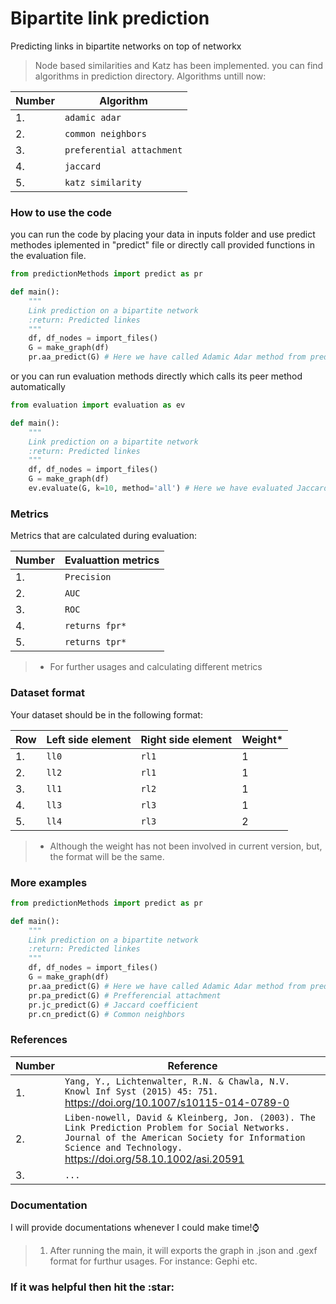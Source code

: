 # Bipartite link prediction </h1>

Predicting links in bipartite networks on top of networkx

> Node based similarities and Katz has been implemented. you can find algorithms in prediction directory.
Algorithms untill now:
  

  
  | Number  | Algorithm           |
  | ------------- | -------------            |
  |       1.     |  `adamic adar`             |
  |       2.     | `common neighbors `        |
  |       3.     | `preferential attachment`  |
  |       4.     | `jaccard  `                |
  |       5.     | `katz similarity`          |
  

### How to use the code
you can run the code by placing your data in inputs folder and use predict methodes iplemented in "predict" file or directly call provided functions in the evaluation file.
```python
from predictionMethods import predict as pr

def main():
    """
    Link prediction on a bipartite network
    :return: Predicted linkes
    """
    df, df_nodes = import_files()
    G = make_graph(df)
    pr.aa_predict(G) # Here we have called Adamic Adar method from predict module

```
or you can run evaluation methods directly which calls its peer method automatically

```python
from evaluation import evaluation as ev

def main():
    """
    Link prediction on a bipartite network
    :return: Predicted linkes
    """
    df, df_nodes = import_files()
    G = make_graph(df)
    ev.evaluate(G, k=10, method='all') # Here we have evaluated Jaccard method using evaluation module. Methods are 'jc', 'aa', 'pa', 'cn'

```
### Metrics
Metrics that are calculated during evaluation:

| Number  | Evaluattion metrics           |
  | ------------- | -------------            |
  |       1.     |  `Precision`             |
  |       2.     | `AUC`        |
  |       3.     | `ROC`  |
  |       4.     | `returns fpr*`                |
  |       5.     | `returns tpr*`          |

> * For further usages and calculating different metrics

### Dataset format
Your dataset should be in the following format:

| Row  | Left side element | Right side element | Weight* |
  | ------------- | ------------- | --- | --- |
  |       1.     | `ll0` | `rl1` | 1 |
  |       2.     | `ll2` | `rl1` | 1 |
  |       3.     | `ll1` | `rl2`| 1 |
  |       4.     | `ll3` | `rl3` | 1|
  |       5.     | `ll4` | `rl3` | 2 |

> * Although the weight has not been involved in current version, but, the format will be the same.
### More examples

```python
from predictionMethods import predict as pr

def main():
    """
    Link prediction on a bipartite network
    :return: Predicted linkes
    """
    df, df_nodes = import_files()
    G = make_graph(df)
    pr.aa_predict(G) # Here we have called Adamic Adar method from predict module
    pr.pa_predict(G) # Prefferencial attachment
    pr.jc_predict(G) # Jaccard coefficient
    pr.cn_predict(G) # Common neighbors

```
### References

| Number  | Reference           |
  | ------------- | -------------            |
  |       1.     |  `Yang, Y., Lichtenwalter, R.N. & Chawla, N.V. Knowl Inf Syst (2015) 45: 751.` https://doi.org/10.1007/s10115-014-0789-0             |
  |       2.     | `Liben-nowell, David & Kleinberg, Jon. (2003). The Link Prediction Problem for Social Networks. Journal of the American Society for Information Science and Technology.` https://doi.org/58.10.1002/asi.20591 |
  |       3.     | `...`  |
  
### Documentation
I will provide documentations whenever I could make time!:watch:

> 1. After running the main, it will exports the graph in .json and .gexf format for furthur usages. For instance: Gephi etc.

<h3>If it was helpful then hit the <span>:star:</span></h3>
